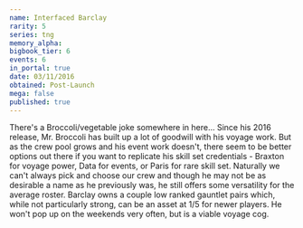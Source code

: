 ```yaml
---
name: Interfaced Barclay
rarity: 5
series: tng
memory_alpha:
bigbook_tier: 6
events: 6
in_portal: true
date: 03/11/2016
obtained: Post-Launch
mega: false
published: true
---
```


There's a Broccoli/vegetable joke somewhere in here… Since his 2016 release, Mr. Broccoli has built up a lot of goodwill with his voyage work. But as the crew pool grows and his event work doesn't, there seem to be better options out there if you want to replicate his skill set credentials - Braxton for voyage power, Data for events, or Paris for rare skill set. Naturally we can't always pick and choose our crew and though he may not be as desirable a name as he previously was, he still offers some versatility for the average roster. Barclay owns a couple low ranked gauntlet pairs which, while not particularly strong, can be an asset at 1/5 for newer players. He won't pop up on the weekends very often, but is a viable voyage cog.

